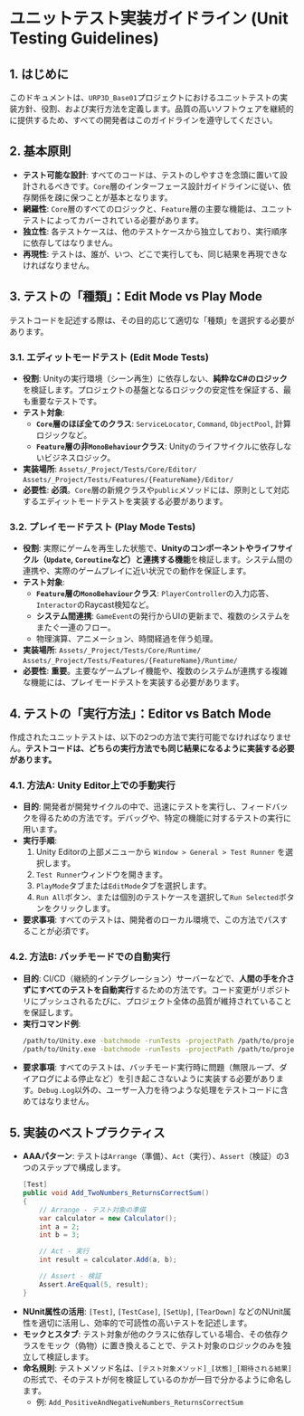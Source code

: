 # ユニットテスト実装ガイドライン (Unit Testing Guidelines)

## 1. はじめに

このドキュメントは、`URP3D_Base01`プロジェクトにおけるユニットテストの実装方針、役割、および実行方法を定義します。品質の高いソフトウェアを継続的に提供するため、すべての開発者はこのガイドラインを遵守してください。

## 2. 基本原則

- **テスト可能な設計**: すべてのコードは、テストのしやすさを念頭に置いて設計されるべきです。`Core`層のインターフェース設計ガイドラインに従い、依存関係を疎に保つことが基本となります。
- **網羅性**: `Core`層のすべてのロジックと、`Feature`層の主要な機能は、ユニットテストによってカバーされている必要があります。
- **独立性**: 各テストケースは、他のテストケースから独立しており、実行順序に依存してはなりません。
- **再現性**: テストは、誰が、いつ、どこで実行しても、同じ結果を再現できなければなりません。

## 3. テストの「種類」：Edit Mode vs Play Mode

テストコードを記述する際は、その目的応じて適切な「種類」を選択する必要があります。

### 3.1. エディットモードテスト (Edit Mode Tests)

-   **役割**:
    Unityの実行環境（シーン再生）に依存しない、**純粋なC#のロジック**を検証します。プロジェクトの基盤となるロジックの安定性を保証する、最も重要なテストです。
-   **テスト対象**:
    -   **`Core`層のほぼ全てのクラス**: `ServiceLocator`, `Command`, `ObjectPool`, 計算ロジックなど。
    -   **`Feature`層の非`MonoBehaviour`クラス**: Unityのライフサイクルに依存しないビジネスロジック。
-   **実装場所**:
    `Assets/_Project/Tests/Core/Editor/`
    `Assets/_Project/Tests/Features/{FeatureName}/Editor/`
-   **必要性**: **必須**。`Core`層の新規クラスや`public`メソッドには、原則として対応するエディットモードテストを実装する必要があります。

### 3.2. プレイモードテスト (Play Mode Tests)

-   **役割**:
    実際にゲームを再生した状態で、**Unityのコンポーネントやライフサイクル（`Update`, `Coroutine`など）と連携する機能**を検証します。システム間の連携や、実際のゲームプレイに近い状況での動作を保証します。
-   **テスト対象**:
    -   **`Feature`層の`MonoBehaviour`クラス**: `PlayerController`の入力応答、`Interactor`のRaycast検知など。
    -   **システム間連携**: `GameEvent`の発行からUIの更新まで、複数のシステムをまたぐ一連のフロー。
    -   物理演算、アニメーション、時間経過を伴う処理。
-   **実装場所**:
    `Assets/_Project/Tests/Core/Runtime/`
    `Assets/_Project/Tests/Features/{FeatureName}/Runtime/`
-   **必要性**: **重要**。主要なゲームプレイ機能や、複数のシステムが連携する複雑な機能には、プレイモードテストを実装する必要があります。

## 4. テストの「実行方法」：Editor vs Batch Mode

作成されたユニットテストは、以下の2つの方法で実行可能でなければなりません。**テストコードは、どちらの実行方法でも同じ結果になるように実装する必要があります。**

### 4.1. 方法A: Unity Editor上での手動実行

-   **目的**:
    開発者が開発サイクルの中で、迅速にテストを実行し、フィードバックを得るための方法です。デバッグや、特定の機能に対するテストの実行に用います。
-   **実行手順**:
    1.  Unity Editorの上部メニューから `Window > General > Test Runner` を選択します。
    2.  `Test Runner`ウィンドウを開きます。
    3.  `PlayMode`タブまたは`EditMode`タブを選択します。
    4.  `Run All`ボタン、または個別のテストケースを選択して`Run Selected`ボタンをクリックします。
-   **要求事項**:
    すべてのテストは、開発者のローカル環境で、この方法でパスすることが必須です。

### 4.2. 方法B: バッチモードでの自動実行

-   **目的**:
    CI/CD（継続的インテグレーション）サーバーなどで、**人間の手を介さずにすべてのテストを自動実行**するための方法です。コード変更がリポジトリにプッシュされるたびに、プロジェクト全体の品質が維持されていることを保証します。
-   **実行コマンド例**:
    ```bash
    /path/to/Unity.exe -batchmode -runTests -projectPath /path/to/project -testPlatform EditMode -testResults Assets/_Project/Tests/Results/editmode-results.xml
    /path/to/Unity.exe -batchmode -runTests -projectPath /path/to/project -testPlatform PlayMode -testResults Assets/_Project/Tests/Results/playmode-results.xml
    ```
-   **要求事項**:
    すべてのテストは、バッチモード実行時に問題（無限ループ、ダイアログによる停止など）を引き起こさないように実装する必要があります。`Debug.Log`以外の、ユーザー入力を待つような処理をテストコードに含めてはなりません。

## 5. 実装のベストプラクティス

-   **AAAパターン**: テストは`Arrange`（準備）、`Act`（実行）、`Assert`（検証）の3つのステップで構成します。
    ```csharp
    [Test]
    public void Add_TwoNumbers_ReturnsCorrectSum()
    {
        // Arrange - テスト対象の準備
        var calculator = new Calculator();
        int a = 2;
        int b = 3;

        // Act - 実行
        int result = calculator.Add(a, b);

        // Assert - 検証
        Assert.AreEqual(5, result);
    }
    ```
-   **NUnit属性の活用**: `[Test]`, `[TestCase]`, `[SetUp]`, `[TearDown]` などのNUnit属性を適切に活用し、効率的で可読性の高いテストを記述します。
-   **モックとスタブ**: テスト対象が他のクラスに依存している場合、その依存クラスをモック（偽物）に置き換えることで、テスト対象のロジックのみを独立して検証します。
-   **命名規則**: テストメソッド名は、`[テスト対象メソッド]_[状態]_[期待される結果]` の形式で、そのテストが何を検証しているのかが一目で分かるように命名します。
    -   例: `Add_PositiveAndNegativeNumbers_ReturnsCorrectSum`
